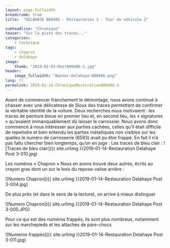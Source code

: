 ```yaml
---
layout: page-fullwidth
breadcrumb: true
title:  "DELAHAYE 800486 - Restauration 3 : Tour du véhicule 2"

subheadline: "Chronique" 
teaser: "Sur la piste des traces..."
categories:
    - technique
tags:
    - chapron
    - delahaye
image:
    thumb: "2019-01-03-Rest800486-1.jpg"
header:
    image_fullwidth: "Banner-Delahaye-800486.png"
lang: fr
permalink: 2019-01-14-ChroniqueRestoration800486-3
---
```


Avant de commencer franchement le démontage, nous avons continué à chasser avec une délicatesse de Sioux des traces permettant de confirmer la véritable identité de la voiture. Deux recherches nous motivaient : les traces de peinture bleue en premier lieu et, en second lieu, les « signatures » qu’avaient immanquablement dû laisser le carrossier.
Nous avons donc commencé à nous intéresser aux parties cachées, celles qu’il était difficile de repeindre et bien entendu les parties métalliques non visibles sur les quelles le numéro de carrosserie (6593) avait pu être frappé.
En fait il n’a pas fallu chercher bien longtemps, qu’on en juge :
Les traces de bleu clair :
![Traces de bleu clair]({{ site.urlimg }}2019-01-14-Restauration Delahaye Post 3-010.jpg)



Les numéros « Chapron »
Nous en avons trouvé deux autres, écrits au crayon gras dont un sur le bois du repose-valise arrière  :

![Numero Chapron]({{ site.urlimg }}2019-01-14-Restauration Delahaye Post 3-004.jpg)



De plus près (et dans le sens de la lecture), on arrive à mieux distinguer

![Numero Chapron]({{ site.urlimg }}2019-01-14-Restauration Delahaye Post 3-005.JPG)



Pour ce qui est des numéros frappés, ils sont plus nombreux, notamment sur les marchepieds et les attaches de pare-chocs

![Numeros frappés]({{ site.urlimg }}2019-01-14-Restauration Delahaye Post 3-011.jpg)

